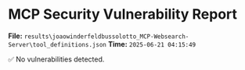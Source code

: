 # MCP Security Vulnerability Report
**File:** `results\joaowinderfeldbussolotto_MCP-Websearch-Server\tool_definitions.json`
**Time:** `2025-06-21 04:15:49`

✅ No vulnerabilities detected.